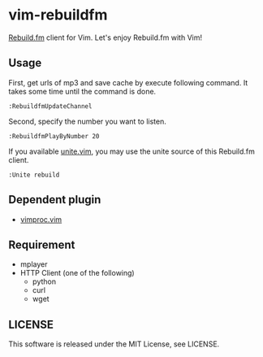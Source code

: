vim-rebuildfm
=============

[Rebuild.fm](http://rebuild.fm/) client for Vim.
Let's enjoy Rebuild.fm with Vim!


## Usage

First, get urls of mp3 and save cache by execute following command.
It takes some time until the command is done.

```vim
:RebuildfmUpdateChannel
```

Second, specify the number you want to listen.

```vim
:RebuildfmPlayByNumber 20
```

If you available [unite.vim](https://github.com/Shougo/unite.vim), you may use
the unite source of this Rebuild.fm client.

```vim
:Unite rebuild
```


## Dependent plugin

- [vimproc.vim](https://github.com/Shougo/vimproc.vim)


## Requirement

- mplayer
- HTTP Client (one of the following)
  - python
  - curl
  - wget


## LICENSE

This software is released under the MIT License, see LICENSE.
